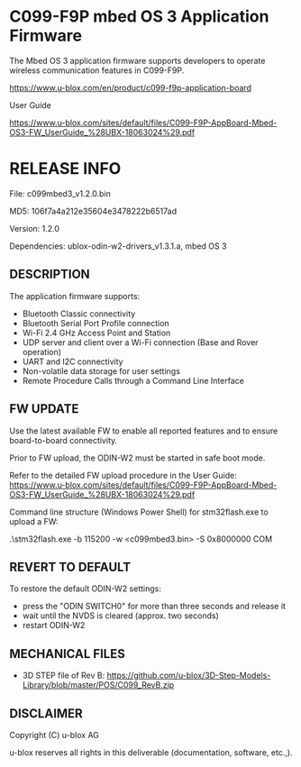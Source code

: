 # C099-F9P mbed OS 3 Application Firmware
The Mbed OS 3 application firmware supports developers to operate wireless communication features in C099-F9P.

https://www.u-blox.com/en/product/c099-f9p-application-board

User Guide

https://www.u-blox.com/sites/default/files/C099-F9P-AppBoard-Mbed-OS3-FW_UserGuide_%28UBX-18063024%29.pdf

# RELEASE INFO
File: c099mbed3_v1.2.0.bin

MD5: 106f7a4a212e35604e3478222b6517ad 

Version: 1.2.0

Dependencies: ublox-odin-w2-drivers_v1.3.1.a, mbed OS 3

## DESCRIPTION
The application firmware supports:

- Bluetooth Classic connectivity 
- Bluetooth Serial Port Profile connection
- Wi-Fi 2.4 GHz Access Point and Station
- UDP server and client over a Wi-Fi connection (Base and Rover operation)
- UART and I2C connectivity
- Non-volatile data storage for user settings
- Remote Procedure Calls through a Command Line Interface

## FW UPDATE

Use the latest available FW to enable all reported features and to ensure board-to-board connectivity.

Prior to FW upload, the ODIN-W2 must be started in safe boot mode.

Refer to the detailed FW upload procedure in the User Guide: https://www.u-blox.com/sites/default/files/C099-F9P-AppBoard-Mbed-OS3-FW_UserGuide_%28UBX-18063024%29.pdf

Command line structure (Windows Power Shell) for stm32flash.exe to upload a FW:

.\stm32flash.exe -b 115200 -w <c099mbed3.bin> -S 0x8000000 COM<port number>

## REVERT TO DEFAULT

To restore the default ODIN-W2 settings:

- press the "ODIN SWITCH0" for more than three seconds and release it
- wait until the NVDS is cleared (approx. two seconds)
- restart ODIN-W2

## MECHANICAL FILES

- 3D STEP file of Rev B: https://github.com/u-blox/3D-Step-Models-Library/blob/master/POS/C099_RevB.zip

## DISCLAIMER
Copyright (C) u-blox AG

u-blox reserves all rights in this deliverable (documentation, software, etc.,).
